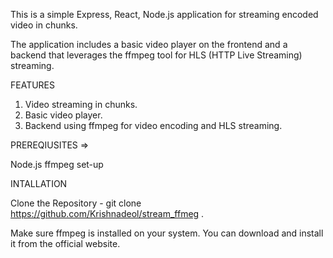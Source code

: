 This is a simple  Express, React, Node.js application for streaming encoded video in chunks. 

The application includes a basic video player on the frontend and a backend that leverages the ffmpeg tool for HLS (HTTP Live Streaming) streaming.

FEATURES

1) Video streaming in chunks.
2) Basic video player.
3) Backend using ffmpeg for video encoding and HLS streaming.

PREREQIUSITES =>

Node.js
ffmpeg set-up



INTALLATION

Clone the Repository - git clone https://github.com/Krishnadeol/stream_ffmeg .

Make sure ffmpeg is installed on your system. You can download and install it from the official website.
